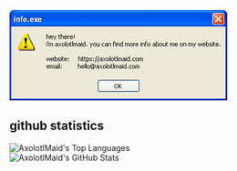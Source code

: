 [<img src="info.exe.png">](https://axoxlotlmaid.com)

## github statistics
![AxolotlMaid's Top Languages](https://github-readme-stats-axolotlmaids-projects.vercel.app/api/top-langs/?username=axolotlmaid&layout=compact&size_weight=0.5&count_weight=0.5&bg_color=303446&text_color=c6d0f5&icon_color=ca9ee6&title_color=f4b8e4)<br>
![AxolotlMaid's GitHub Stats](https://github-readme-stats-axolotlmaids-projects.vercel.app/api?username=axolotlmaid&show_icons=true&bg_color=303446&text_color=c6d0f5&icon_color=ca9ee6&title_color=f4b8e4)
